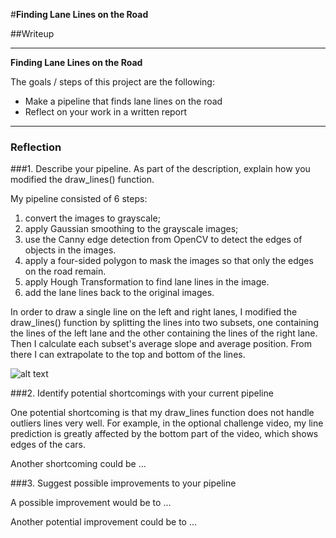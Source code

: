 #**Finding Lane Lines on the Road**

##Writeup

---

**Finding Lane Lines on the Road**

The goals / steps of this project are the following:
* Make a pipeline that finds lane lines on the road
* Reflect on your work in a written report


[//]: # (Image References)

[image1]: ./examples/grayscale.jpg "Grayscale"

---

### Reflection

###1. Describe your pipeline. As part of the description, explain how you modified the draw_lines() function.

My pipeline consisted of 6 steps:
1. convert the images to grayscale;
2. apply Gaussian smoothing to the grayscale images;
3. use the Canny edge detection from OpenCV to detect the edges of objects in the images.
4. apply a four-sided polygon to mask the images so that only the edges on the road remain.
5. apply Hough Transformation to find lane lines in the image.
6. add the lane lines back to the original images.

In order to draw a single line on the left and right lanes, I modified the draw_lines() function by splitting the lines into two subsets, one containing the lines of the left lane and the other containing the lines of the right lane. Then I calculate each subset's average slope and average position. From there I can extrapolate to the top and bottom of the lines.

![alt text][image1]


###2. Identify potential shortcomings with your current pipeline


One potential shortcoming is that my draw_lines function does not handle outliers lines very well. For example, in the optional challenge video, my line prediction is greatly affected by the bottom part of the video, which shows edges of the cars. 

Another shortcoming could be ...


###3. Suggest possible improvements to your pipeline

A possible improvement would be to ...

Another potential improvement could be to ...

